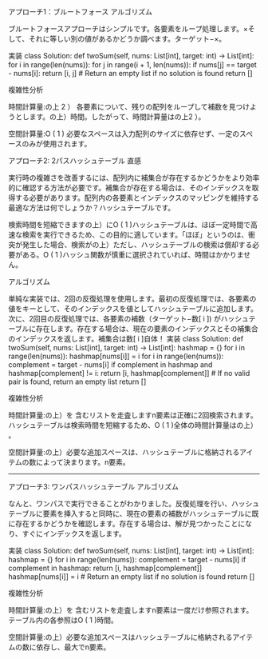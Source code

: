 アプローチ1：ブルートフォース
アルゴリズム

ブルートフォースアプローチはシンプルです。各要素をループ処理します。×そして、それに等しい別の値があるかどうか調べます。ターゲット​​​​​−×。

実装
class Solution:
    def twoSum(self, nums: List[int], target: int) -> List[int]:
        for i in range(len(nums)):
            for j in range(i + 1, len(nums)):
                if nums[j] == target - nums[i]:
                    return [i, j]
        # Return an empty list if no solution is found
        return []

複雑性分析

時間計算量:の上​ 
2
 ）
各要素について、残りの配列をループして補数を見つけようとします。の上）​時間。したがって、時間計算量はの上​ 
2
 ）。

空間計算量:O ( 1 )
必要なスペースは入力配列のサイズに依存せず、一定のスペースのみが使用されます。


アプローチ2: 2パスハッシュテーブル
直感

実行時の複雑さを改善するには、配列内に補集合が存在するかどうかをより効率的に確認する方法が必要です。補集合が存在する場合は、そのインデックスを取得する必要があります。配列内の各要素とインデックスのマッピングを維持する最適な方法は何でしょうか？ハッシュテーブルです。

検索時間を短縮できますの上）​にO ( 1 )ハッシュテーブルは、ほぼ一定時間で高速な検索を実行できるため、この目的に適しています。「ほぼ」というのは、衝突が発生した場合、検索がの上）​ただし、ハッシュテーブルの検索は償却する必要がある。O ( 1 )ハッシュ関数が慎重に選択されていれば、時間はかかりません。

アルゴリズム

単純な実装では、2回の反復処理を使用します。最初の反復処理では、各要素の値をキーとして、そのインデックスを値としてハッシュテーブルに追加します。次に、2回目の反復処理では、各要素の補数（ターゲット​​​​​−数[ i ]​​​) がハッシュテーブルに存在します。存在する場合は、現在の要素のインデックスとその補集合のインデックスを返します。補集合は数[ i ]​​​自体！
実装
class Solution:
    def twoSum(self, nums: List[int], target: int) -> List[int]:
        hashmap = {}
        for i in range(len(nums)):
            hashmap[nums[i]] = i
        for i in range(len(nums)):
            complement = target - nums[i]
            if complement in hashmap and hashmap[complement] != i:
                return [i, hashmap[complement]]
        # If no valid pair is found, return an empty list
        return []

複雑性分析

時間計算量:の上）​を
含むリストを走査しますn要素は正確に2回検索されます。ハッシュテーブルは検索時間を短縮するため、O ( 1 )全体の時間計算量はの上）​。

空間計算量:の上）​
必要な追加スペースは、ハッシュテーブルに格納されるアイテムの数によって決まります。n要素。

-------------------------------------------------------------------------------------------------------------
アプローチ3: ワンパスハッシュテーブル
アルゴリズム

なんと、ワンパスで実行できることがわかりました。反復処理を行い、ハッシュテーブルに要素を挿入すると同時に、現在の要素の補数がハッシュテーブルに既に存在するかどうかを確認します。存在する場合は、解が見つかったことになり、すぐにインデックスを返します。

実装
class Solution:
    def twoSum(self, nums: List[int], target: int) -> List[int]:
        hashmap = {}
        for i in range(len(nums)):
            complement = target - nums[i]
            if complement in hashmap:
                return [i, hashmap[complement]]
            hashmap[nums[i]] = i
        # Return an empty list if no solution is found
        return []

複雑性分析

時間計算量:の上）​を
含むリストを走査しますn要素は一度だけ参照されます。テーブル内の各参照はO ( 1 )時間。

空間計算量:の上）​
必要な追加スペースはハッシュテーブルに格納されるアイテムの数に依存し、最大でn要素。